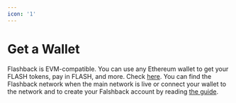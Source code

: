 ```yaml
---
icon: '1'
---
```


# Get a Wallet

Flashback is EVM-compatible. You can use any Ethereum wallet to get your FLASH tokens, pay in FLASH, and more. Check [here](https://ethereum.org/fr/wallets/). You can find the Flashback network when the main network is live or connect your wallet to the network and to create your Falshback account by reading [the guide](../prototype-v1/how-to-guides/use-a-wallet.md).
